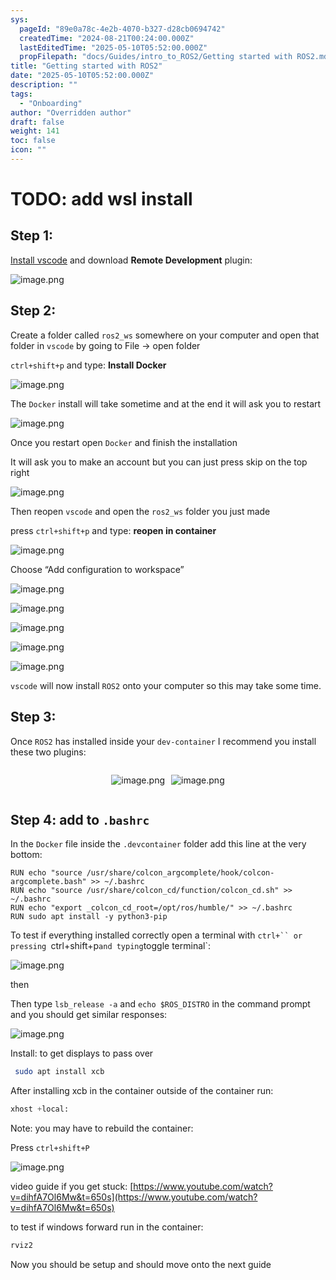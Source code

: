 ```yaml
---
sys:
  pageId: "89e0a78c-4e2b-4070-b327-d28cb0694742"
  createdTime: "2024-08-21T00:24:00.000Z"
  lastEditedTime: "2025-05-10T05:52:00.000Z"
  propFilepath: "docs/Guides/intro_to_ROS2/Getting started with ROS2.md"
title: "Getting started with ROS2"
date: "2025-05-10T05:52:00.000Z"
description: ""
tags:
  - "Onboarding"
author: "Overridden author"
draft: false
weight: 141
toc: false
icon: ""
---
```


# TODO: add wsl install

## Step 1:

[Install vscode](https://code.visualstudio.com/download) and download **Remote Development** plugin:

![image.png](https://prod-files-secure.s3.us-west-2.amazonaws.com/d518164a-d88e-44d1-a4ee-3adb3bd8bce0/efb52993-1881-4a40-b95e-6f020334f022/image.png?X-Amz-Algorithm=AWS4-HMAC-SHA256&X-Amz-Content-Sha256=UNSIGNED-PAYLOAD&X-Amz-Credential=ASIAZI2LB4663S5Q3BB7%2F20250721%2Fus-west-2%2Fs3%2Faws4_request&X-Amz-Date=20250721T025813Z&X-Amz-Expires=3600&X-Amz-Security-Token=IQoJb3JpZ2luX2VjELP%2F%2F%2F%2F%2F%2F%2F%2F%2F%2FwEaCXVzLXdlc3QtMiJGMEQCIEGcd3bwGFx8JvDeiqx2bLVxbpdkPEVhEeg4yJ2H8uJaAiA7csTEeq8%2ByQT1meh9HR02SxEqptpqac2wcHONOgG8uSqIBAjL%2F%2F%2F%2F%2F%2F%2F%2F%2F%2F8BEAAaDDYzNzQyMzE4MzgwNSIMaZhQ5DxGBWqYpXRvKtwDgnMHLQ%2FneMWapBSKZjD5NNTMQzahK9gFG4rUBMbabsH323Fx77Yg5AY5m4diI9X5fLAlKo4YgrrORodOaj0hJlDshEYG1C%2BeGa3diwsVTkoG5UeSbe0xt1zl0s5POVNVU%2BCs8IpUGSuOgtvHD%2FXl%2FXwpgsrE9BtqLoOa9S5u2OQrPKYAlzQkhTLtQnFEfnQgcscocxoi98tBoS5RXvRK2gZWwef5Cf90k%2B4rWuM1%2FKa%2F3y97%2BWIipXNSokebTCNcsaZljVqDi8KsBCmqbTDCztHmoTNDQXEWyzny2LZoTQqDer0bdO4E7p0qP6%2F%2FEKKXVIgIWWH8rV0LsbNSnurBptxFhurdWABP6Xh3rmuz5KvmgJWNqWXCKnaOHdMfr3%2FXvhp%2Bs4KGAIKnJbN%2FvOxmoXVlHsBg0ZZYvo43GxBDMSlyNKkBeI%2ByRKVr5zXhA2dYwquJcwt1vWPo7muA5F%2B%2Fa5BNh9SI%2FHl2%2FqmLW1KrU17hr6xrDN1MHG1Nu3KodFQdZSJU00GVnG9pFVe1SnV9mi3NG4qEFvnYFd%2FsKLpbOWtrlLs%2FMzE0X56UPFt%2BOd%2FJKIseW70j%2BB28Ck%2F5YyDTjEXhXSUgRBBZlfcOsaXcXABptb6aQ18OvI19en4wssj2wwY6pgFiaPFUSTukXk1fPcTDmjmCpnRVxdjySILfBbr6MpD9vCZQF%2B5DrW8oWkS0QhIcq1e%2F4UhhCU5XQnNjNgARHqsNLLD95A2PyKMKMLxQQItOH2eZWa%2Bap0F4tyjvQfDQPqGPWsAKUxd3no%2F1G%2FeckjeLYdstne48h1jCoJq%2FxNzYTpM5T5bM0DdaQxbfBXi7CqI%2FHqAszNr1RXC61roUwG2lXiCr0j5A&X-Amz-Signature=c09ceb551c600d777a6aa8ccbba2c7c5e795ac134b5041bcf7c74219f2170c4d&X-Amz-SignedHeaders=host&x-amz-checksum-mode=ENABLED&x-id=GetObject)

## Step 2:

Create a folder called `ros2_ws` somewhere on your computer and open that folder in `vscode` by going to File → open folder 

`ctrl+shift+p` and type: **Install Docker**

![image.png](https://prod-files-secure.s3.us-west-2.amazonaws.com/d518164a-d88e-44d1-a4ee-3adb3bd8bce0/2269dc0e-1cd5-47ff-bceb-c04ad9b2eab0/image.png?X-Amz-Algorithm=AWS4-HMAC-SHA256&X-Amz-Content-Sha256=UNSIGNED-PAYLOAD&X-Amz-Credential=ASIAZI2LB4663S5Q3BB7%2F20250721%2Fus-west-2%2Fs3%2Faws4_request&X-Amz-Date=20250721T025813Z&X-Amz-Expires=3600&X-Amz-Security-Token=IQoJb3JpZ2luX2VjELP%2F%2F%2F%2F%2F%2F%2F%2F%2F%2FwEaCXVzLXdlc3QtMiJGMEQCIEGcd3bwGFx8JvDeiqx2bLVxbpdkPEVhEeg4yJ2H8uJaAiA7csTEeq8%2ByQT1meh9HR02SxEqptpqac2wcHONOgG8uSqIBAjL%2F%2F%2F%2F%2F%2F%2F%2F%2F%2F8BEAAaDDYzNzQyMzE4MzgwNSIMaZhQ5DxGBWqYpXRvKtwDgnMHLQ%2FneMWapBSKZjD5NNTMQzahK9gFG4rUBMbabsH323Fx77Yg5AY5m4diI9X5fLAlKo4YgrrORodOaj0hJlDshEYG1C%2BeGa3diwsVTkoG5UeSbe0xt1zl0s5POVNVU%2BCs8IpUGSuOgtvHD%2FXl%2FXwpgsrE9BtqLoOa9S5u2OQrPKYAlzQkhTLtQnFEfnQgcscocxoi98tBoS5RXvRK2gZWwef5Cf90k%2B4rWuM1%2FKa%2F3y97%2BWIipXNSokebTCNcsaZljVqDi8KsBCmqbTDCztHmoTNDQXEWyzny2LZoTQqDer0bdO4E7p0qP6%2F%2FEKKXVIgIWWH8rV0LsbNSnurBptxFhurdWABP6Xh3rmuz5KvmgJWNqWXCKnaOHdMfr3%2FXvhp%2Bs4KGAIKnJbN%2FvOxmoXVlHsBg0ZZYvo43GxBDMSlyNKkBeI%2ByRKVr5zXhA2dYwquJcwt1vWPo7muA5F%2B%2Fa5BNh9SI%2FHl2%2FqmLW1KrU17hr6xrDN1MHG1Nu3KodFQdZSJU00GVnG9pFVe1SnV9mi3NG4qEFvnYFd%2FsKLpbOWtrlLs%2FMzE0X56UPFt%2BOd%2FJKIseW70j%2BB28Ck%2F5YyDTjEXhXSUgRBBZlfcOsaXcXABptb6aQ18OvI19en4wssj2wwY6pgFiaPFUSTukXk1fPcTDmjmCpnRVxdjySILfBbr6MpD9vCZQF%2B5DrW8oWkS0QhIcq1e%2F4UhhCU5XQnNjNgARHqsNLLD95A2PyKMKMLxQQItOH2eZWa%2Bap0F4tyjvQfDQPqGPWsAKUxd3no%2F1G%2FeckjeLYdstne48h1jCoJq%2FxNzYTpM5T5bM0DdaQxbfBXi7CqI%2FHqAszNr1RXC61roUwG2lXiCr0j5A&X-Amz-Signature=794b4dbe25952241333a3875e66623e3e6106c38d0ddfa55000f608e8a59d9da&X-Amz-SignedHeaders=host&x-amz-checksum-mode=ENABLED&x-id=GetObject)

The `Docker` install will take sometime and at the end it will ask you to restart

![image.png](https://prod-files-secure.s3.us-west-2.amazonaws.com/d518164a-d88e-44d1-a4ee-3adb3bd8bce0/ed233f78-be33-4b1f-b89c-9c346c0e961e/image.png?X-Amz-Algorithm=AWS4-HMAC-SHA256&X-Amz-Content-Sha256=UNSIGNED-PAYLOAD&X-Amz-Credential=ASIAZI2LB4663S5Q3BB7%2F20250721%2Fus-west-2%2Fs3%2Faws4_request&X-Amz-Date=20250721T025813Z&X-Amz-Expires=3600&X-Amz-Security-Token=IQoJb3JpZ2luX2VjELP%2F%2F%2F%2F%2F%2F%2F%2F%2F%2FwEaCXVzLXdlc3QtMiJGMEQCIEGcd3bwGFx8JvDeiqx2bLVxbpdkPEVhEeg4yJ2H8uJaAiA7csTEeq8%2ByQT1meh9HR02SxEqptpqac2wcHONOgG8uSqIBAjL%2F%2F%2F%2F%2F%2F%2F%2F%2F%2F8BEAAaDDYzNzQyMzE4MzgwNSIMaZhQ5DxGBWqYpXRvKtwDgnMHLQ%2FneMWapBSKZjD5NNTMQzahK9gFG4rUBMbabsH323Fx77Yg5AY5m4diI9X5fLAlKo4YgrrORodOaj0hJlDshEYG1C%2BeGa3diwsVTkoG5UeSbe0xt1zl0s5POVNVU%2BCs8IpUGSuOgtvHD%2FXl%2FXwpgsrE9BtqLoOa9S5u2OQrPKYAlzQkhTLtQnFEfnQgcscocxoi98tBoS5RXvRK2gZWwef5Cf90k%2B4rWuM1%2FKa%2F3y97%2BWIipXNSokebTCNcsaZljVqDi8KsBCmqbTDCztHmoTNDQXEWyzny2LZoTQqDer0bdO4E7p0qP6%2F%2FEKKXVIgIWWH8rV0LsbNSnurBptxFhurdWABP6Xh3rmuz5KvmgJWNqWXCKnaOHdMfr3%2FXvhp%2Bs4KGAIKnJbN%2FvOxmoXVlHsBg0ZZYvo43GxBDMSlyNKkBeI%2ByRKVr5zXhA2dYwquJcwt1vWPo7muA5F%2B%2Fa5BNh9SI%2FHl2%2FqmLW1KrU17hr6xrDN1MHG1Nu3KodFQdZSJU00GVnG9pFVe1SnV9mi3NG4qEFvnYFd%2FsKLpbOWtrlLs%2FMzE0X56UPFt%2BOd%2FJKIseW70j%2BB28Ck%2F5YyDTjEXhXSUgRBBZlfcOsaXcXABptb6aQ18OvI19en4wssj2wwY6pgFiaPFUSTukXk1fPcTDmjmCpnRVxdjySILfBbr6MpD9vCZQF%2B5DrW8oWkS0QhIcq1e%2F4UhhCU5XQnNjNgARHqsNLLD95A2PyKMKMLxQQItOH2eZWa%2Bap0F4tyjvQfDQPqGPWsAKUxd3no%2F1G%2FeckjeLYdstne48h1jCoJq%2FxNzYTpM5T5bM0DdaQxbfBXi7CqI%2FHqAszNr1RXC61roUwG2lXiCr0j5A&X-Amz-Signature=1845b27e148729038ac24263fff804b7928fbccec2859ab14d966092d22975f8&X-Amz-SignedHeaders=host&x-amz-checksum-mode=ENABLED&x-id=GetObject)

Once you restart open `Docker` and finish the installation

It will ask you to make an account but you can just press skip on the top right

![image.png](https://prod-files-secure.s3.us-west-2.amazonaws.com/d518164a-d88e-44d1-a4ee-3adb3bd8bce0/21010ad9-1659-4fd9-9f59-9932a09b2a3d/image.png?X-Amz-Algorithm=AWS4-HMAC-SHA256&X-Amz-Content-Sha256=UNSIGNED-PAYLOAD&X-Amz-Credential=ASIAZI2LB4663S5Q3BB7%2F20250721%2Fus-west-2%2Fs3%2Faws4_request&X-Amz-Date=20250721T025813Z&X-Amz-Expires=3600&X-Amz-Security-Token=IQoJb3JpZ2luX2VjELP%2F%2F%2F%2F%2F%2F%2F%2F%2F%2FwEaCXVzLXdlc3QtMiJGMEQCIEGcd3bwGFx8JvDeiqx2bLVxbpdkPEVhEeg4yJ2H8uJaAiA7csTEeq8%2ByQT1meh9HR02SxEqptpqac2wcHONOgG8uSqIBAjL%2F%2F%2F%2F%2F%2F%2F%2F%2F%2F8BEAAaDDYzNzQyMzE4MzgwNSIMaZhQ5DxGBWqYpXRvKtwDgnMHLQ%2FneMWapBSKZjD5NNTMQzahK9gFG4rUBMbabsH323Fx77Yg5AY5m4diI9X5fLAlKo4YgrrORodOaj0hJlDshEYG1C%2BeGa3diwsVTkoG5UeSbe0xt1zl0s5POVNVU%2BCs8IpUGSuOgtvHD%2FXl%2FXwpgsrE9BtqLoOa9S5u2OQrPKYAlzQkhTLtQnFEfnQgcscocxoi98tBoS5RXvRK2gZWwef5Cf90k%2B4rWuM1%2FKa%2F3y97%2BWIipXNSokebTCNcsaZljVqDi8KsBCmqbTDCztHmoTNDQXEWyzny2LZoTQqDer0bdO4E7p0qP6%2F%2FEKKXVIgIWWH8rV0LsbNSnurBptxFhurdWABP6Xh3rmuz5KvmgJWNqWXCKnaOHdMfr3%2FXvhp%2Bs4KGAIKnJbN%2FvOxmoXVlHsBg0ZZYvo43GxBDMSlyNKkBeI%2ByRKVr5zXhA2dYwquJcwt1vWPo7muA5F%2B%2Fa5BNh9SI%2FHl2%2FqmLW1KrU17hr6xrDN1MHG1Nu3KodFQdZSJU00GVnG9pFVe1SnV9mi3NG4qEFvnYFd%2FsKLpbOWtrlLs%2FMzE0X56UPFt%2BOd%2FJKIseW70j%2BB28Ck%2F5YyDTjEXhXSUgRBBZlfcOsaXcXABptb6aQ18OvI19en4wssj2wwY6pgFiaPFUSTukXk1fPcTDmjmCpnRVxdjySILfBbr6MpD9vCZQF%2B5DrW8oWkS0QhIcq1e%2F4UhhCU5XQnNjNgARHqsNLLD95A2PyKMKMLxQQItOH2eZWa%2Bap0F4tyjvQfDQPqGPWsAKUxd3no%2F1G%2FeckjeLYdstne48h1jCoJq%2FxNzYTpM5T5bM0DdaQxbfBXi7CqI%2FHqAszNr1RXC61roUwG2lXiCr0j5A&X-Amz-Signature=fe0c256a5d5e1ffd84b28bd4ff1d34f68c231163526ad0bfe6c4b4508e5bf633&X-Amz-SignedHeaders=host&x-amz-checksum-mode=ENABLED&x-id=GetObject)

Then reopen `vscode` and open the `ros2_ws` folder you just made

press `ctrl+shift+p` and type: **reopen in container**

![image.png](https://prod-files-secure.s3.us-west-2.amazonaws.com/d518164a-d88e-44d1-a4ee-3adb3bd8bce0/4e93b8c2-41ad-488c-8095-c74205196118/image.png?X-Amz-Algorithm=AWS4-HMAC-SHA256&X-Amz-Content-Sha256=UNSIGNED-PAYLOAD&X-Amz-Credential=ASIAZI2LB4663S5Q3BB7%2F20250721%2Fus-west-2%2Fs3%2Faws4_request&X-Amz-Date=20250721T025813Z&X-Amz-Expires=3600&X-Amz-Security-Token=IQoJb3JpZ2luX2VjELP%2F%2F%2F%2F%2F%2F%2F%2F%2F%2FwEaCXVzLXdlc3QtMiJGMEQCIEGcd3bwGFx8JvDeiqx2bLVxbpdkPEVhEeg4yJ2H8uJaAiA7csTEeq8%2ByQT1meh9HR02SxEqptpqac2wcHONOgG8uSqIBAjL%2F%2F%2F%2F%2F%2F%2F%2F%2F%2F8BEAAaDDYzNzQyMzE4MzgwNSIMaZhQ5DxGBWqYpXRvKtwDgnMHLQ%2FneMWapBSKZjD5NNTMQzahK9gFG4rUBMbabsH323Fx77Yg5AY5m4diI9X5fLAlKo4YgrrORodOaj0hJlDshEYG1C%2BeGa3diwsVTkoG5UeSbe0xt1zl0s5POVNVU%2BCs8IpUGSuOgtvHD%2FXl%2FXwpgsrE9BtqLoOa9S5u2OQrPKYAlzQkhTLtQnFEfnQgcscocxoi98tBoS5RXvRK2gZWwef5Cf90k%2B4rWuM1%2FKa%2F3y97%2BWIipXNSokebTCNcsaZljVqDi8KsBCmqbTDCztHmoTNDQXEWyzny2LZoTQqDer0bdO4E7p0qP6%2F%2FEKKXVIgIWWH8rV0LsbNSnurBptxFhurdWABP6Xh3rmuz5KvmgJWNqWXCKnaOHdMfr3%2FXvhp%2Bs4KGAIKnJbN%2FvOxmoXVlHsBg0ZZYvo43GxBDMSlyNKkBeI%2ByRKVr5zXhA2dYwquJcwt1vWPo7muA5F%2B%2Fa5BNh9SI%2FHl2%2FqmLW1KrU17hr6xrDN1MHG1Nu3KodFQdZSJU00GVnG9pFVe1SnV9mi3NG4qEFvnYFd%2FsKLpbOWtrlLs%2FMzE0X56UPFt%2BOd%2FJKIseW70j%2BB28Ck%2F5YyDTjEXhXSUgRBBZlfcOsaXcXABptb6aQ18OvI19en4wssj2wwY6pgFiaPFUSTukXk1fPcTDmjmCpnRVxdjySILfBbr6MpD9vCZQF%2B5DrW8oWkS0QhIcq1e%2F4UhhCU5XQnNjNgARHqsNLLD95A2PyKMKMLxQQItOH2eZWa%2Bap0F4tyjvQfDQPqGPWsAKUxd3no%2F1G%2FeckjeLYdstne48h1jCoJq%2FxNzYTpM5T5bM0DdaQxbfBXi7CqI%2FHqAszNr1RXC61roUwG2lXiCr0j5A&X-Amz-Signature=a0b4497fdf20bdef96d610b0bb2027cd42d055145a793d1be454502403df4ff8&X-Amz-SignedHeaders=host&x-amz-checksum-mode=ENABLED&x-id=GetObject)

Choose “Add configuration to workspace”

![image.png](https://prod-files-secure.s3.us-west-2.amazonaws.com/d518164a-d88e-44d1-a4ee-3adb3bd8bce0/9560b282-5060-4989-ba37-97e7b2c22476/image.png?X-Amz-Algorithm=AWS4-HMAC-SHA256&X-Amz-Content-Sha256=UNSIGNED-PAYLOAD&X-Amz-Credential=ASIAZI2LB4663S5Q3BB7%2F20250721%2Fus-west-2%2Fs3%2Faws4_request&X-Amz-Date=20250721T025813Z&X-Amz-Expires=3600&X-Amz-Security-Token=IQoJb3JpZ2luX2VjELP%2F%2F%2F%2F%2F%2F%2F%2F%2F%2FwEaCXVzLXdlc3QtMiJGMEQCIEGcd3bwGFx8JvDeiqx2bLVxbpdkPEVhEeg4yJ2H8uJaAiA7csTEeq8%2ByQT1meh9HR02SxEqptpqac2wcHONOgG8uSqIBAjL%2F%2F%2F%2F%2F%2F%2F%2F%2F%2F8BEAAaDDYzNzQyMzE4MzgwNSIMaZhQ5DxGBWqYpXRvKtwDgnMHLQ%2FneMWapBSKZjD5NNTMQzahK9gFG4rUBMbabsH323Fx77Yg5AY5m4diI9X5fLAlKo4YgrrORodOaj0hJlDshEYG1C%2BeGa3diwsVTkoG5UeSbe0xt1zl0s5POVNVU%2BCs8IpUGSuOgtvHD%2FXl%2FXwpgsrE9BtqLoOa9S5u2OQrPKYAlzQkhTLtQnFEfnQgcscocxoi98tBoS5RXvRK2gZWwef5Cf90k%2B4rWuM1%2FKa%2F3y97%2BWIipXNSokebTCNcsaZljVqDi8KsBCmqbTDCztHmoTNDQXEWyzny2LZoTQqDer0bdO4E7p0qP6%2F%2FEKKXVIgIWWH8rV0LsbNSnurBptxFhurdWABP6Xh3rmuz5KvmgJWNqWXCKnaOHdMfr3%2FXvhp%2Bs4KGAIKnJbN%2FvOxmoXVlHsBg0ZZYvo43GxBDMSlyNKkBeI%2ByRKVr5zXhA2dYwquJcwt1vWPo7muA5F%2B%2Fa5BNh9SI%2FHl2%2FqmLW1KrU17hr6xrDN1MHG1Nu3KodFQdZSJU00GVnG9pFVe1SnV9mi3NG4qEFvnYFd%2FsKLpbOWtrlLs%2FMzE0X56UPFt%2BOd%2FJKIseW70j%2BB28Ck%2F5YyDTjEXhXSUgRBBZlfcOsaXcXABptb6aQ18OvI19en4wssj2wwY6pgFiaPFUSTukXk1fPcTDmjmCpnRVxdjySILfBbr6MpD9vCZQF%2B5DrW8oWkS0QhIcq1e%2F4UhhCU5XQnNjNgARHqsNLLD95A2PyKMKMLxQQItOH2eZWa%2Bap0F4tyjvQfDQPqGPWsAKUxd3no%2F1G%2FeckjeLYdstne48h1jCoJq%2FxNzYTpM5T5bM0DdaQxbfBXi7CqI%2FHqAszNr1RXC61roUwG2lXiCr0j5A&X-Amz-Signature=d596816e82b46c701ff6de2a6f52384100c236d39a2756d23af041138b35fcc4&X-Amz-SignedHeaders=host&x-amz-checksum-mode=ENABLED&x-id=GetObject)

![image.png](https://prod-files-secure.s3.us-west-2.amazonaws.com/d518164a-d88e-44d1-a4ee-3adb3bd8bce0/2ee63f81-886b-48e8-a553-dc6e5eac99e4/image.png?X-Amz-Algorithm=AWS4-HMAC-SHA256&X-Amz-Content-Sha256=UNSIGNED-PAYLOAD&X-Amz-Credential=ASIAZI2LB4663S5Q3BB7%2F20250721%2Fus-west-2%2Fs3%2Faws4_request&X-Amz-Date=20250721T025813Z&X-Amz-Expires=3600&X-Amz-Security-Token=IQoJb3JpZ2luX2VjELP%2F%2F%2F%2F%2F%2F%2F%2F%2F%2FwEaCXVzLXdlc3QtMiJGMEQCIEGcd3bwGFx8JvDeiqx2bLVxbpdkPEVhEeg4yJ2H8uJaAiA7csTEeq8%2ByQT1meh9HR02SxEqptpqac2wcHONOgG8uSqIBAjL%2F%2F%2F%2F%2F%2F%2F%2F%2F%2F8BEAAaDDYzNzQyMzE4MzgwNSIMaZhQ5DxGBWqYpXRvKtwDgnMHLQ%2FneMWapBSKZjD5NNTMQzahK9gFG4rUBMbabsH323Fx77Yg5AY5m4diI9X5fLAlKo4YgrrORodOaj0hJlDshEYG1C%2BeGa3diwsVTkoG5UeSbe0xt1zl0s5POVNVU%2BCs8IpUGSuOgtvHD%2FXl%2FXwpgsrE9BtqLoOa9S5u2OQrPKYAlzQkhTLtQnFEfnQgcscocxoi98tBoS5RXvRK2gZWwef5Cf90k%2B4rWuM1%2FKa%2F3y97%2BWIipXNSokebTCNcsaZljVqDi8KsBCmqbTDCztHmoTNDQXEWyzny2LZoTQqDer0bdO4E7p0qP6%2F%2FEKKXVIgIWWH8rV0LsbNSnurBptxFhurdWABP6Xh3rmuz5KvmgJWNqWXCKnaOHdMfr3%2FXvhp%2Bs4KGAIKnJbN%2FvOxmoXVlHsBg0ZZYvo43GxBDMSlyNKkBeI%2ByRKVr5zXhA2dYwquJcwt1vWPo7muA5F%2B%2Fa5BNh9SI%2FHl2%2FqmLW1KrU17hr6xrDN1MHG1Nu3KodFQdZSJU00GVnG9pFVe1SnV9mi3NG4qEFvnYFd%2FsKLpbOWtrlLs%2FMzE0X56UPFt%2BOd%2FJKIseW70j%2BB28Ck%2F5YyDTjEXhXSUgRBBZlfcOsaXcXABptb6aQ18OvI19en4wssj2wwY6pgFiaPFUSTukXk1fPcTDmjmCpnRVxdjySILfBbr6MpD9vCZQF%2B5DrW8oWkS0QhIcq1e%2F4UhhCU5XQnNjNgARHqsNLLD95A2PyKMKMLxQQItOH2eZWa%2Bap0F4tyjvQfDQPqGPWsAKUxd3no%2F1G%2FeckjeLYdstne48h1jCoJq%2FxNzYTpM5T5bM0DdaQxbfBXi7CqI%2FHqAszNr1RXC61roUwG2lXiCr0j5A&X-Amz-Signature=58a26308650e01418f9d30fd5d0e73930d8669580143734ffc0f57d9a5c55786&X-Amz-SignedHeaders=host&x-amz-checksum-mode=ENABLED&x-id=GetObject)

![image.png](https://prod-files-secure.s3.us-west-2.amazonaws.com/d518164a-d88e-44d1-a4ee-3adb3bd8bce0/ae1580b2-b048-407e-aed9-b584224a7a04/image.png?X-Amz-Algorithm=AWS4-HMAC-SHA256&X-Amz-Content-Sha256=UNSIGNED-PAYLOAD&X-Amz-Credential=ASIAZI2LB4663S5Q3BB7%2F20250721%2Fus-west-2%2Fs3%2Faws4_request&X-Amz-Date=20250721T025813Z&X-Amz-Expires=3600&X-Amz-Security-Token=IQoJb3JpZ2luX2VjELP%2F%2F%2F%2F%2F%2F%2F%2F%2F%2FwEaCXVzLXdlc3QtMiJGMEQCIEGcd3bwGFx8JvDeiqx2bLVxbpdkPEVhEeg4yJ2H8uJaAiA7csTEeq8%2ByQT1meh9HR02SxEqptpqac2wcHONOgG8uSqIBAjL%2F%2F%2F%2F%2F%2F%2F%2F%2F%2F8BEAAaDDYzNzQyMzE4MzgwNSIMaZhQ5DxGBWqYpXRvKtwDgnMHLQ%2FneMWapBSKZjD5NNTMQzahK9gFG4rUBMbabsH323Fx77Yg5AY5m4diI9X5fLAlKo4YgrrORodOaj0hJlDshEYG1C%2BeGa3diwsVTkoG5UeSbe0xt1zl0s5POVNVU%2BCs8IpUGSuOgtvHD%2FXl%2FXwpgsrE9BtqLoOa9S5u2OQrPKYAlzQkhTLtQnFEfnQgcscocxoi98tBoS5RXvRK2gZWwef5Cf90k%2B4rWuM1%2FKa%2F3y97%2BWIipXNSokebTCNcsaZljVqDi8KsBCmqbTDCztHmoTNDQXEWyzny2LZoTQqDer0bdO4E7p0qP6%2F%2FEKKXVIgIWWH8rV0LsbNSnurBptxFhurdWABP6Xh3rmuz5KvmgJWNqWXCKnaOHdMfr3%2FXvhp%2Bs4KGAIKnJbN%2FvOxmoXVlHsBg0ZZYvo43GxBDMSlyNKkBeI%2ByRKVr5zXhA2dYwquJcwt1vWPo7muA5F%2B%2Fa5BNh9SI%2FHl2%2FqmLW1KrU17hr6xrDN1MHG1Nu3KodFQdZSJU00GVnG9pFVe1SnV9mi3NG4qEFvnYFd%2FsKLpbOWtrlLs%2FMzE0X56UPFt%2BOd%2FJKIseW70j%2BB28Ck%2F5YyDTjEXhXSUgRBBZlfcOsaXcXABptb6aQ18OvI19en4wssj2wwY6pgFiaPFUSTukXk1fPcTDmjmCpnRVxdjySILfBbr6MpD9vCZQF%2B5DrW8oWkS0QhIcq1e%2F4UhhCU5XQnNjNgARHqsNLLD95A2PyKMKMLxQQItOH2eZWa%2Bap0F4tyjvQfDQPqGPWsAKUxd3no%2F1G%2FeckjeLYdstne48h1jCoJq%2FxNzYTpM5T5bM0DdaQxbfBXi7CqI%2FHqAszNr1RXC61roUwG2lXiCr0j5A&X-Amz-Signature=843c9c46477d5db3225c2d371ec71f03c9cd6b56eb31e3f07a38b78902e7074c&X-Amz-SignedHeaders=host&x-amz-checksum-mode=ENABLED&x-id=GetObject)

![image.png](https://prod-files-secure.s3.us-west-2.amazonaws.com/d518164a-d88e-44d1-a4ee-3adb3bd8bce0/53255b28-f75e-430f-b9e3-c0ac8577e42b/image.png?X-Amz-Algorithm=AWS4-HMAC-SHA256&X-Amz-Content-Sha256=UNSIGNED-PAYLOAD&X-Amz-Credential=ASIAZI2LB4663S5Q3BB7%2F20250721%2Fus-west-2%2Fs3%2Faws4_request&X-Amz-Date=20250721T025813Z&X-Amz-Expires=3600&X-Amz-Security-Token=IQoJb3JpZ2luX2VjELP%2F%2F%2F%2F%2F%2F%2F%2F%2F%2FwEaCXVzLXdlc3QtMiJGMEQCIEGcd3bwGFx8JvDeiqx2bLVxbpdkPEVhEeg4yJ2H8uJaAiA7csTEeq8%2ByQT1meh9HR02SxEqptpqac2wcHONOgG8uSqIBAjL%2F%2F%2F%2F%2F%2F%2F%2F%2F%2F8BEAAaDDYzNzQyMzE4MzgwNSIMaZhQ5DxGBWqYpXRvKtwDgnMHLQ%2FneMWapBSKZjD5NNTMQzahK9gFG4rUBMbabsH323Fx77Yg5AY5m4diI9X5fLAlKo4YgrrORodOaj0hJlDshEYG1C%2BeGa3diwsVTkoG5UeSbe0xt1zl0s5POVNVU%2BCs8IpUGSuOgtvHD%2FXl%2FXwpgsrE9BtqLoOa9S5u2OQrPKYAlzQkhTLtQnFEfnQgcscocxoi98tBoS5RXvRK2gZWwef5Cf90k%2B4rWuM1%2FKa%2F3y97%2BWIipXNSokebTCNcsaZljVqDi8KsBCmqbTDCztHmoTNDQXEWyzny2LZoTQqDer0bdO4E7p0qP6%2F%2FEKKXVIgIWWH8rV0LsbNSnurBptxFhurdWABP6Xh3rmuz5KvmgJWNqWXCKnaOHdMfr3%2FXvhp%2Bs4KGAIKnJbN%2FvOxmoXVlHsBg0ZZYvo43GxBDMSlyNKkBeI%2ByRKVr5zXhA2dYwquJcwt1vWPo7muA5F%2B%2Fa5BNh9SI%2FHl2%2FqmLW1KrU17hr6xrDN1MHG1Nu3KodFQdZSJU00GVnG9pFVe1SnV9mi3NG4qEFvnYFd%2FsKLpbOWtrlLs%2FMzE0X56UPFt%2BOd%2FJKIseW70j%2BB28Ck%2F5YyDTjEXhXSUgRBBZlfcOsaXcXABptb6aQ18OvI19en4wssj2wwY6pgFiaPFUSTukXk1fPcTDmjmCpnRVxdjySILfBbr6MpD9vCZQF%2B5DrW8oWkS0QhIcq1e%2F4UhhCU5XQnNjNgARHqsNLLD95A2PyKMKMLxQQItOH2eZWa%2Bap0F4tyjvQfDQPqGPWsAKUxd3no%2F1G%2FeckjeLYdstne48h1jCoJq%2FxNzYTpM5T5bM0DdaQxbfBXi7CqI%2FHqAszNr1RXC61roUwG2lXiCr0j5A&X-Amz-Signature=7c65f0c30576b00ee21dc8a7d9c282b18967f0a3e6b30d5e43213a822d1e0ff7&X-Amz-SignedHeaders=host&x-amz-checksum-mode=ENABLED&x-id=GetObject)

![image.png](https://prod-files-secure.s3.us-west-2.amazonaws.com/d518164a-d88e-44d1-a4ee-3adb3bd8bce0/7c562767-5af9-4ffb-97d1-327bcdf4ee00/image.png?X-Amz-Algorithm=AWS4-HMAC-SHA256&X-Amz-Content-Sha256=UNSIGNED-PAYLOAD&X-Amz-Credential=ASIAZI2LB4663S5Q3BB7%2F20250721%2Fus-west-2%2Fs3%2Faws4_request&X-Amz-Date=20250721T025813Z&X-Amz-Expires=3600&X-Amz-Security-Token=IQoJb3JpZ2luX2VjELP%2F%2F%2F%2F%2F%2F%2F%2F%2F%2FwEaCXVzLXdlc3QtMiJGMEQCIEGcd3bwGFx8JvDeiqx2bLVxbpdkPEVhEeg4yJ2H8uJaAiA7csTEeq8%2ByQT1meh9HR02SxEqptpqac2wcHONOgG8uSqIBAjL%2F%2F%2F%2F%2F%2F%2F%2F%2F%2F8BEAAaDDYzNzQyMzE4MzgwNSIMaZhQ5DxGBWqYpXRvKtwDgnMHLQ%2FneMWapBSKZjD5NNTMQzahK9gFG4rUBMbabsH323Fx77Yg5AY5m4diI9X5fLAlKo4YgrrORodOaj0hJlDshEYG1C%2BeGa3diwsVTkoG5UeSbe0xt1zl0s5POVNVU%2BCs8IpUGSuOgtvHD%2FXl%2FXwpgsrE9BtqLoOa9S5u2OQrPKYAlzQkhTLtQnFEfnQgcscocxoi98tBoS5RXvRK2gZWwef5Cf90k%2B4rWuM1%2FKa%2F3y97%2BWIipXNSokebTCNcsaZljVqDi8KsBCmqbTDCztHmoTNDQXEWyzny2LZoTQqDer0bdO4E7p0qP6%2F%2FEKKXVIgIWWH8rV0LsbNSnurBptxFhurdWABP6Xh3rmuz5KvmgJWNqWXCKnaOHdMfr3%2FXvhp%2Bs4KGAIKnJbN%2FvOxmoXVlHsBg0ZZYvo43GxBDMSlyNKkBeI%2ByRKVr5zXhA2dYwquJcwt1vWPo7muA5F%2B%2Fa5BNh9SI%2FHl2%2FqmLW1KrU17hr6xrDN1MHG1Nu3KodFQdZSJU00GVnG9pFVe1SnV9mi3NG4qEFvnYFd%2FsKLpbOWtrlLs%2FMzE0X56UPFt%2BOd%2FJKIseW70j%2BB28Ck%2F5YyDTjEXhXSUgRBBZlfcOsaXcXABptb6aQ18OvI19en4wssj2wwY6pgFiaPFUSTukXk1fPcTDmjmCpnRVxdjySILfBbr6MpD9vCZQF%2B5DrW8oWkS0QhIcq1e%2F4UhhCU5XQnNjNgARHqsNLLD95A2PyKMKMLxQQItOH2eZWa%2Bap0F4tyjvQfDQPqGPWsAKUxd3no%2F1G%2FeckjeLYdstne48h1jCoJq%2FxNzYTpM5T5bM0DdaQxbfBXi7CqI%2FHqAszNr1RXC61roUwG2lXiCr0j5A&X-Amz-Signature=ebb54ef381edd08ca3087cb47a8f6c96f93d6e975c8e45af7e84c214fb511546&X-Amz-SignedHeaders=host&x-amz-checksum-mode=ENABLED&x-id=GetObject)

`vscode` will now install `ROS2` onto your computer so this may take some time.

## Step 3:

Once `ROS2` has installed inside your `dev-container` I recommend you install these two plugins:

<div style="display: flex;flex-direction: row; column-gap:10px; max-width: 630px;justify-content: center;">
<div>

![image.png](https://prod-files-secure.s3.us-west-2.amazonaws.com/d518164a-d88e-44d1-a4ee-3adb3bd8bce0/3fc3d550-5a54-4ba1-ba6b-faa01cdb7369/image.png?X-Amz-Algorithm=AWS4-HMAC-SHA256&X-Amz-Content-Sha256=UNSIGNED-PAYLOAD&X-Amz-Credential=ASIAZI2LB466Z6T2Z55V%2F20250721%2Fus-west-2%2Fs3%2Faws4_request&X-Amz-Date=20250721T025814Z&X-Amz-Expires=3600&X-Amz-Security-Token=IQoJb3JpZ2luX2VjELP%2F%2F%2F%2F%2F%2F%2F%2F%2F%2FwEaCXVzLXdlc3QtMiJGMEQCIFcOgmTWl%2F%2F59yOQv1TU4uBQPXg4o2kJ13EEP0zGByTdAiAjL1FCLOr2%2FLDaak3qR5VnbiBeDT1uH0alpDY18e05ECqIBAjL%2F%2F%2F%2F%2F%2F%2F%2F%2F%2F8BEAAaDDYzNzQyMzE4MzgwNSIMrrAdRDLr8aieiYPqKtwDPmw3G0pppgPDa9h3RjTIabcmZU%2FBbEqNFK10n2T2UhAcvkY9fYs6FmOGtAI0lG0uIYk6shOLSVtR%2BSXMgcHlyVgbz4M3YHLxhmXNMBTcLIDxkHL%2BPFy73ziT7g8mqdDI28jawD7KFsrj3npeMr1eeZ%2B8%2BBZU4qcygvebG%2FDUAEvivbNfGPU%2Bbx64fIG44Tay42hHWumzatGB%2Fq%2FvtMi%2F7Iq7yCqG%2F7QEf2CX%2BZSY5cFQ42BfQysKT1jgZtmFFEWTYF2jqmZZrOWujvCN0vaZDWHmNsMP9AG631NVuwZnmhG99LEGJEKP34UgTZV2fFh5AUrXfnhyAaNYWJfuD5gKHTBT4Bo4NNoI3hEHExGDLYhBlS77KrrzwRcXq9%2BPlL%2FysXO4zhW2LrFcDKvEBk6uYonepuihYdIT%2BmV2d1KTFPlyJIvv4sKbJdsLCExkizzH3%2BWPkGZyZ0qtQ0BgCWrmvex7Y1Qiv1NGi84kqrAKw5KLrYSUjJfYROEyuNiu2vZ5C9T3ErxleJzmFU6XI0mfix4tl0g8PgqZYuobSJs5zHtMfEte0lbpKIiDIL6Gn2HJ0z7zdVjp8qYB2Uqnr453l9Wje9hgJ1eFVCwfaJbrEYIGRE%2F4pe43RHrkbvEw6cf2wwY6pgFmnCiLqMPLtxuOVppA2PO9Lxd7nw4NX6gu%2F8vLnGBMq8uCGADQFm6p0dclu4bB2du%2BOQZBP6eNxG6KQzo%2Bft%2BkTrAQQvWnBUseEUjU%2BfIRLXpKRW9snraX2fn%2FoAHmK%2BPHDk4dPK0lCqiuju5FSF9pRG0BCSUBMyhA0Usvo71i8F%2FY%2B%2BGyDnVksM1ffDDc3EMWWvQlv29dYjINnmgSyJicWdNajmUX&X-Amz-Signature=5d49f2c47cd3e9ceac760d5d4db37fcd14d0631551a9c72e3da1e85dae012bf1&X-Amz-SignedHeaders=host&x-amz-checksum-mode=ENABLED&x-id=GetObject)

</div>
<div>

![image.png](https://prod-files-secure.s3.us-west-2.amazonaws.com/d518164a-d88e-44d1-a4ee-3adb3bd8bce0/d994cc66-13c2-4093-a5a3-f84cf4601a82/image.png?X-Amz-Algorithm=AWS4-HMAC-SHA256&X-Amz-Content-Sha256=UNSIGNED-PAYLOAD&X-Amz-Credential=ASIAZI2LB4666WE767TJ%2F20250721%2Fus-west-2%2Fs3%2Faws4_request&X-Amz-Date=20250721T025814Z&X-Amz-Expires=3600&X-Amz-Security-Token=IQoJb3JpZ2luX2VjELP%2F%2F%2F%2F%2F%2F%2F%2F%2F%2FwEaCXVzLXdlc3QtMiJHMEUCIG6kiajNl47Mssu%2FZD9OSh0wNn6i1Myr5nXSVBQ5nt%2BCAiEA4vQOLl%2BEHmf35D8YbyLK6RY1FADPe7gdvPmUN7KuVLcqiAQIy%2F%2F%2F%2F%2F%2F%2F%2F%2F%2F%2FARAAGgw2Mzc0MjMxODM4MDUiDFezWqIDxzWxDALQ7CrcA%2Fs3%2Br1WYcIhmGRFEtuDXzA2U%2BeRKAipLJbq5Qa%2FOaD5LKNYj9Nzc4yoLtFipAx%2BZChTNLXg4OuL0RFspP2xZZw94DHMDlsGJIo26BUTAFVLL7mco2JstOK0ntnZf2WveLPFl%2FuOQrUlDguxwgPHbgayIjLGBhVvta%2Bysv3GVBzYxPaRhQdh3gE0FsQ%2FPFPkEYho%2FkYlhzIATWdd6cCl93coyNyq028fgmbU46pjILpZpYr%2FZCg9%2FICkry7w3PbT8kUkMHG6JMd83hbh9Bsx8MGde6%2B8s8%2F1tBXMuaLgFsO0bPRxzM%2BXi7qYQMYDtf%2Bgea25kyoIXa%2FOSWe96q41bXwbRO0iD6vTkKUUVVLm7%2FAi%2BNuyXIoCGQBR4r3vdXrUhReTXnLp95cDRROBZJQR6JcLzLpqZRFJP52qWiiEQue6kD%2FtgizMkf7MjZT%2B8v1UkjY0hCmdGoiQ0zLW8uNhlxPXWJkW6ooz03AbfeeVIqOfbdIJOZI5EAbEoUDXkv6m5UYBT2RX2G7s1SkQ%2FntHD7pWSFH7sEdwmXktdAnGN4ka7v2uLM5lAoCDuIeJLkzdpYNBWwtIz0mjw2%2FAHWbGixj5JxWGxtnRMqhw6xHIsmswTQl5JQwZ3emNuuD%2FMJvH9sMGOqUBa78SeuEaw737wNU3%2FGVHOyj4tWf5PMY7O6iQzxJ1X62DZ6KCB3nm17j4oqnDXKEyWdiZOdVCx%2FvEoLcTo3qWrmT7Q04Uy7%2F%2F%2FusLmEyq9EHTpihc%2Bp61o7HgKozW1gR%2FX3UMIU53tOfbuXrKzAcOoEnmoSNzLnCWbP%2B2WltFYLM9ATZFpY4Flv6IQlXC%2BknoOj%2BNXwa2e3eB4v7XC8gS4IOEIifB&X-Amz-Signature=2a2aef57c2e5926396162c142668e369655d7edea5a4b3a7da27f0f3cb760ea1&X-Amz-SignedHeaders=host&x-amz-checksum-mode=ENABLED&x-id=GetObject)

</div>
</div>

## Step 4: add to `.bashrc`

In the `Docker` file inside the `.devcontainer` folder add this line at the very bottom: 

```docker
RUN echo "source /usr/share/colcon_argcomplete/hook/colcon-argcomplete.bash" >> ~/.bashrc
RUN echo "source /usr/share/colcon_cd/function/colcon_cd.sh" >> ~/.bashrc
RUN echo "export _colcon_cd_root=/opt/ros/humble/" >> ~/.bashrc
RUN sudo apt install -y python3-pip 
```

To test if everything installed correctly open a terminal with `ctrl+`` or pressing `ctrl+shift+p` and typing `toggle terminal`:

![image.png](https://prod-files-secure.s3.us-west-2.amazonaws.com/d518164a-d88e-44d1-a4ee-3adb3bd8bce0/6a4943d8-b04e-4c02-9a58-775f3384d1a5/image.png?X-Amz-Algorithm=AWS4-HMAC-SHA256&X-Amz-Content-Sha256=UNSIGNED-PAYLOAD&X-Amz-Credential=ASIAZI2LB4663S5Q3BB7%2F20250721%2Fus-west-2%2Fs3%2Faws4_request&X-Amz-Date=20250721T025813Z&X-Amz-Expires=3600&X-Amz-Security-Token=IQoJb3JpZ2luX2VjELP%2F%2F%2F%2F%2F%2F%2F%2F%2F%2FwEaCXVzLXdlc3QtMiJGMEQCIEGcd3bwGFx8JvDeiqx2bLVxbpdkPEVhEeg4yJ2H8uJaAiA7csTEeq8%2ByQT1meh9HR02SxEqptpqac2wcHONOgG8uSqIBAjL%2F%2F%2F%2F%2F%2F%2F%2F%2F%2F8BEAAaDDYzNzQyMzE4MzgwNSIMaZhQ5DxGBWqYpXRvKtwDgnMHLQ%2FneMWapBSKZjD5NNTMQzahK9gFG4rUBMbabsH323Fx77Yg5AY5m4diI9X5fLAlKo4YgrrORodOaj0hJlDshEYG1C%2BeGa3diwsVTkoG5UeSbe0xt1zl0s5POVNVU%2BCs8IpUGSuOgtvHD%2FXl%2FXwpgsrE9BtqLoOa9S5u2OQrPKYAlzQkhTLtQnFEfnQgcscocxoi98tBoS5RXvRK2gZWwef5Cf90k%2B4rWuM1%2FKa%2F3y97%2BWIipXNSokebTCNcsaZljVqDi8KsBCmqbTDCztHmoTNDQXEWyzny2LZoTQqDer0bdO4E7p0qP6%2F%2FEKKXVIgIWWH8rV0LsbNSnurBptxFhurdWABP6Xh3rmuz5KvmgJWNqWXCKnaOHdMfr3%2FXvhp%2Bs4KGAIKnJbN%2FvOxmoXVlHsBg0ZZYvo43GxBDMSlyNKkBeI%2ByRKVr5zXhA2dYwquJcwt1vWPo7muA5F%2B%2Fa5BNh9SI%2FHl2%2FqmLW1KrU17hr6xrDN1MHG1Nu3KodFQdZSJU00GVnG9pFVe1SnV9mi3NG4qEFvnYFd%2FsKLpbOWtrlLs%2FMzE0X56UPFt%2BOd%2FJKIseW70j%2BB28Ck%2F5YyDTjEXhXSUgRBBZlfcOsaXcXABptb6aQ18OvI19en4wssj2wwY6pgFiaPFUSTukXk1fPcTDmjmCpnRVxdjySILfBbr6MpD9vCZQF%2B5DrW8oWkS0QhIcq1e%2F4UhhCU5XQnNjNgARHqsNLLD95A2PyKMKMLxQQItOH2eZWa%2Bap0F4tyjvQfDQPqGPWsAKUxd3no%2F1G%2FeckjeLYdstne48h1jCoJq%2FxNzYTpM5T5bM0DdaQxbfBXi7CqI%2FHqAszNr1RXC61roUwG2lXiCr0j5A&X-Amz-Signature=b98458465ba8c0d56c3dd5d1245d6623a101b2d0f0c024a408c8b2e83889d5ee&X-Amz-SignedHeaders=host&x-amz-checksum-mode=ENABLED&x-id=GetObject)

then 

Then type `lsb_release -a` and `echo $ROS_DISTRO` in the command prompt and you should get similar responses:

![image.png](https://prod-files-secure.s3.us-west-2.amazonaws.com/d518164a-d88e-44d1-a4ee-3adb3bd8bce0/3e635dec-a805-4e85-8b9e-d000e5b71a4e/image.png?X-Amz-Algorithm=AWS4-HMAC-SHA256&X-Amz-Content-Sha256=UNSIGNED-PAYLOAD&X-Amz-Credential=ASIAZI2LB4663S5Q3BB7%2F20250721%2Fus-west-2%2Fs3%2Faws4_request&X-Amz-Date=20250721T025813Z&X-Amz-Expires=3600&X-Amz-Security-Token=IQoJb3JpZ2luX2VjELP%2F%2F%2F%2F%2F%2F%2F%2F%2F%2FwEaCXVzLXdlc3QtMiJGMEQCIEGcd3bwGFx8JvDeiqx2bLVxbpdkPEVhEeg4yJ2H8uJaAiA7csTEeq8%2ByQT1meh9HR02SxEqptpqac2wcHONOgG8uSqIBAjL%2F%2F%2F%2F%2F%2F%2F%2F%2F%2F8BEAAaDDYzNzQyMzE4MzgwNSIMaZhQ5DxGBWqYpXRvKtwDgnMHLQ%2FneMWapBSKZjD5NNTMQzahK9gFG4rUBMbabsH323Fx77Yg5AY5m4diI9X5fLAlKo4YgrrORodOaj0hJlDshEYG1C%2BeGa3diwsVTkoG5UeSbe0xt1zl0s5POVNVU%2BCs8IpUGSuOgtvHD%2FXl%2FXwpgsrE9BtqLoOa9S5u2OQrPKYAlzQkhTLtQnFEfnQgcscocxoi98tBoS5RXvRK2gZWwef5Cf90k%2B4rWuM1%2FKa%2F3y97%2BWIipXNSokebTCNcsaZljVqDi8KsBCmqbTDCztHmoTNDQXEWyzny2LZoTQqDer0bdO4E7p0qP6%2F%2FEKKXVIgIWWH8rV0LsbNSnurBptxFhurdWABP6Xh3rmuz5KvmgJWNqWXCKnaOHdMfr3%2FXvhp%2Bs4KGAIKnJbN%2FvOxmoXVlHsBg0ZZYvo43GxBDMSlyNKkBeI%2ByRKVr5zXhA2dYwquJcwt1vWPo7muA5F%2B%2Fa5BNh9SI%2FHl2%2FqmLW1KrU17hr6xrDN1MHG1Nu3KodFQdZSJU00GVnG9pFVe1SnV9mi3NG4qEFvnYFd%2FsKLpbOWtrlLs%2FMzE0X56UPFt%2BOd%2FJKIseW70j%2BB28Ck%2F5YyDTjEXhXSUgRBBZlfcOsaXcXABptb6aQ18OvI19en4wssj2wwY6pgFiaPFUSTukXk1fPcTDmjmCpnRVxdjySILfBbr6MpD9vCZQF%2B5DrW8oWkS0QhIcq1e%2F4UhhCU5XQnNjNgARHqsNLLD95A2PyKMKMLxQQItOH2eZWa%2Bap0F4tyjvQfDQPqGPWsAKUxd3no%2F1G%2FeckjeLYdstne48h1jCoJq%2FxNzYTpM5T5bM0DdaQxbfBXi7CqI%2FHqAszNr1RXC61roUwG2lXiCr0j5A&X-Amz-Signature=477abc8a5775e6f171e2c100d9b0118728a6995e81e8247388174125adf9914e&X-Amz-SignedHeaders=host&x-amz-checksum-mode=ENABLED&x-id=GetObject)

Install:  to get displays to pass over

```bash
 sudo apt install xcb
```

After installing xcb in the container outside of the container run:

```python
xhost +local:
```

Note: you may have to rebuild the container:

Press `ctrl+shift+P`

![image.png](https://prod-files-secure.s3.us-west-2.amazonaws.com/d518164a-d88e-44d1-a4ee-3adb3bd8bce0/6c2be660-2618-4c38-9c26-53554f7a0b7b/image.png?X-Amz-Algorithm=AWS4-HMAC-SHA256&X-Amz-Content-Sha256=UNSIGNED-PAYLOAD&X-Amz-Credential=ASIAZI2LB4663S5Q3BB7%2F20250721%2Fus-west-2%2Fs3%2Faws4_request&X-Amz-Date=20250721T025813Z&X-Amz-Expires=3600&X-Amz-Security-Token=IQoJb3JpZ2luX2VjELP%2F%2F%2F%2F%2F%2F%2F%2F%2F%2FwEaCXVzLXdlc3QtMiJGMEQCIEGcd3bwGFx8JvDeiqx2bLVxbpdkPEVhEeg4yJ2H8uJaAiA7csTEeq8%2ByQT1meh9HR02SxEqptpqac2wcHONOgG8uSqIBAjL%2F%2F%2F%2F%2F%2F%2F%2F%2F%2F8BEAAaDDYzNzQyMzE4MzgwNSIMaZhQ5DxGBWqYpXRvKtwDgnMHLQ%2FneMWapBSKZjD5NNTMQzahK9gFG4rUBMbabsH323Fx77Yg5AY5m4diI9X5fLAlKo4YgrrORodOaj0hJlDshEYG1C%2BeGa3diwsVTkoG5UeSbe0xt1zl0s5POVNVU%2BCs8IpUGSuOgtvHD%2FXl%2FXwpgsrE9BtqLoOa9S5u2OQrPKYAlzQkhTLtQnFEfnQgcscocxoi98tBoS5RXvRK2gZWwef5Cf90k%2B4rWuM1%2FKa%2F3y97%2BWIipXNSokebTCNcsaZljVqDi8KsBCmqbTDCztHmoTNDQXEWyzny2LZoTQqDer0bdO4E7p0qP6%2F%2FEKKXVIgIWWH8rV0LsbNSnurBptxFhurdWABP6Xh3rmuz5KvmgJWNqWXCKnaOHdMfr3%2FXvhp%2Bs4KGAIKnJbN%2FvOxmoXVlHsBg0ZZYvo43GxBDMSlyNKkBeI%2ByRKVr5zXhA2dYwquJcwt1vWPo7muA5F%2B%2Fa5BNh9SI%2FHl2%2FqmLW1KrU17hr6xrDN1MHG1Nu3KodFQdZSJU00GVnG9pFVe1SnV9mi3NG4qEFvnYFd%2FsKLpbOWtrlLs%2FMzE0X56UPFt%2BOd%2FJKIseW70j%2BB28Ck%2F5YyDTjEXhXSUgRBBZlfcOsaXcXABptb6aQ18OvI19en4wssj2wwY6pgFiaPFUSTukXk1fPcTDmjmCpnRVxdjySILfBbr6MpD9vCZQF%2B5DrW8oWkS0QhIcq1e%2F4UhhCU5XQnNjNgARHqsNLLD95A2PyKMKMLxQQItOH2eZWa%2Bap0F4tyjvQfDQPqGPWsAKUxd3no%2F1G%2FeckjeLYdstne48h1jCoJq%2FxNzYTpM5T5bM0DdaQxbfBXi7CqI%2FHqAszNr1RXC61roUwG2lXiCr0j5A&X-Amz-Signature=390ae76c9652ead460af3b39a498f21ea8c0d191387d2550615f53c0a7beb483&X-Amz-SignedHeaders=host&x-amz-checksum-mode=ENABLED&x-id=GetObject)

video guide if you get stuck: [https://www.youtube.com/watch?v=dihfA7Ol6Mw&t=650s](https://www.youtube.com/watch?v=dihfA7Ol6Mw&t=650s)

to test if windows forward run in the container:

```bash
rviz2
```

Now you should be setup and should move onto the next guide 
